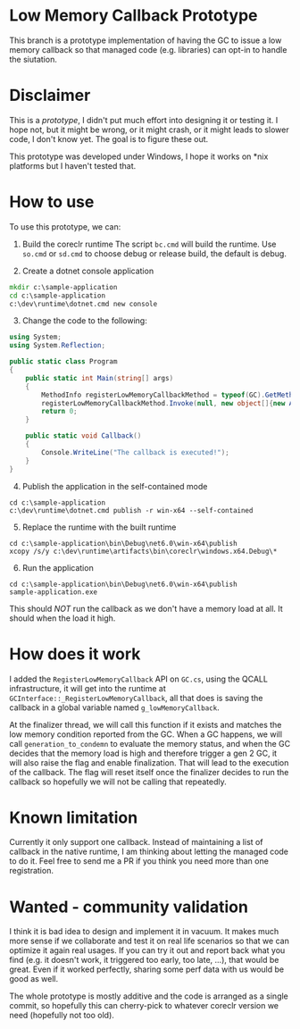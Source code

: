 # Low Memory Callback Prototype

This branch is a prototype implementation of having the GC to issue a low memory callback so that managed code (e.g. libraries) can opt-in to handle the siutation.

# Disclaimer

This is a *prototype*, I didn't put much effort into designing it or testing it. I hope not, but it might be wrong, or it might crash, or it might leads to slower code, I don't know yet. The goal is to figure these out.

This prototype was developed under Windows, I hope it works on *nix platforms but I haven't tested that.

# How to use

To use this prototype, we can:

1. Build the coreclr runtime
The script `bc.cmd` will build the runtime. Use `so.cmd` or `sd.cmd` to choose debug or release build, the default is debug.

2. Create a dotnet console application

```cmd
mkdir c:\sample-application
cd c:\sample-application
c:\dev\runtime\dotnet.cmd new console
```

3. Change the code to the following:

```c#
using System;
using System.Reflection;

public static class Program
{
    public static int Main(string[] args)
    {
        MethodInfo registerLowMemoryCallbackMethod = typeof(GC).GetMethod("RegisterLowMemoryCallback", BindingFlags.Public|BindingFlags.Static)!;
        registerLowMemoryCallbackMethod.Invoke(null, new object[]{new Action(Callback)});
        return 0;
    }

    public static void Callback()
    {
        Console.WriteLine("The callback is executed!");
    }
}
```

4. Publish the application in the self-contained mode

```
cd c:\sample-application
c:\dev\runtime\dotnet.cmd publish -r win-x64 --self-contained
```

5. Replace the runtime with the built runtime

```
cd c:\sample-application\bin\Debug\net6.0\win-x64\publish
xcopy /s/y c:\dev\runtime\artifacts\bin\coreclr\windows.x64.Debug\*
```

6. Run the application

```
cd c:\sample-application\bin\Debug\net6.0\win-x64\publish
sample-application.exe
```

This should *NOT* run the callback as we don't have a memory load at all. It should when the load it high.

# How does it work

I added the `RegisterLowMemoryCallback` API on `GC.cs`, using the QCALL infrastructure, it will get into the runtime at `GCInterface::_RegisterLowMemoryCallback`, all that does is saving the callback in a global variable named `g_lowMemoryCallback`.

At the finalizer thread, we will call this function if it exists and matches the low memory condition reported from the GC. When a GC happens, we will call `generation_to_condemn` to evaluate the memory status, and when the GC decides that the memory load is high and therefore trigger a gen 2 GC, it will also raise the flag and enable finalization. That will lead to the execution of the callback. The flag will reset itself once the finalizer decides to run the callback so hopefully we will not be calling that repeatedly.

# Known limitation
Currently it only support one callback. Instead of maintaining a list of callback in the native runtime, I am thinking about letting the managed code to do it. Feel free to send me a PR if you think you need more than one registration.

# Wanted - community validation
I think it is bad idea to design and implement it in vacuum. It makes much more sense if we collaborate and test it on real life scenarios so that we can optimize it again real usages. If you can try it out and report back what you find (e.g. it doesn't work, it triggered too early, too late, ...), that would be great. Even if it worked perfectly, sharing some perf data with us would be good as well.

The whole prototype is mostly additive and the code is arranged as a single commit, so hopefully this can cherry-pick to whatever coreclr version we need (hopefully not too old).

